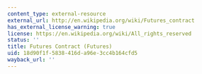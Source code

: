 ```yaml
---
content_type: external-resource
external_url: http://en.wikipedia.org/wiki/Futures_contract
has_external_license_warning: true
license: https://en.wikipedia.org/wiki/All_rights_reserved
status: ''
title: Futures Contract (Futures)
uid: 18d90f1f-5838-416d-a96e-3cc4b164cfd5
wayback_url: ''
---
```

